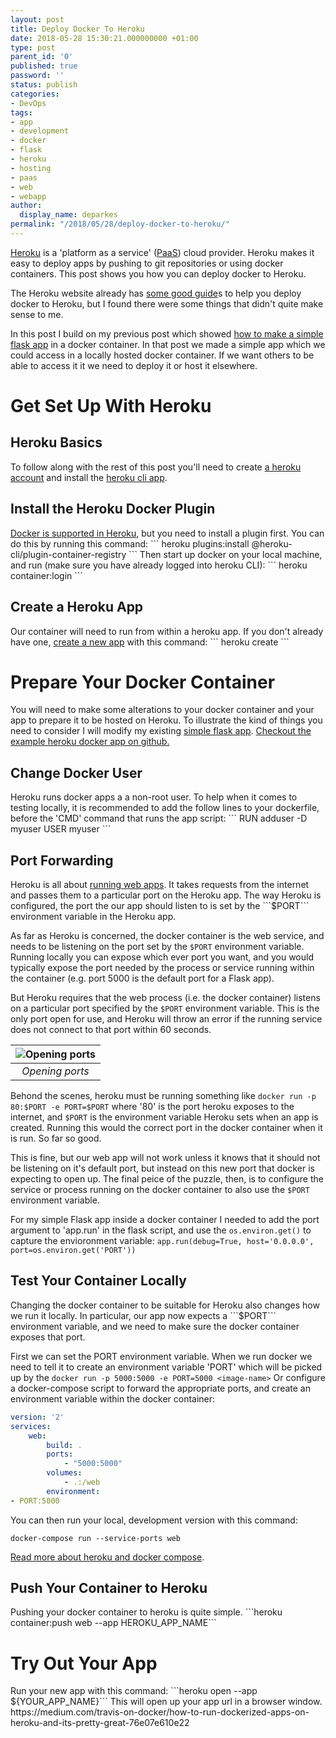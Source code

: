 ```yaml
---
layout: post
title: Deploy Docker To Heroku
date: 2018-05-28 15:30:21.000000000 +01:00
type: post
parent_id: '0'
published: true
password: ''
status: publish
categories:
- DevOps
tags:
- app
- development
- docker
- flask
- heroku
- hosting
- paas
- web
- webapp
author:
  display_name: deparkes
permalink: "/2018/05/28/deploy-docker-to-heroku/"
---
```

<a href="https://www.heroku.com/">Heroku</a> is a 'platform as a service' (<a href="https://en.wikipedia.org/wiki/Platform_as_a_service">PaaS</a>) cloud provider. Heroku makes it easy to deploy apps by pushing to git repositories or using docker containers. This post shows you how you can deploy docker to Heroku.

The Heroku website already has <a href="https://devcenter.heroku.com/articles/container-registry-and-runtime">some good guide</a>s to help you deploy docker to Heroku, but I found there were some things that didn't quite make sense to me.

In this post I build on my previous post which showed <a href="{{site.baseurl}}/2018/03/02/simple-docker-flask-sqlite-api/">how to make a simple flask app</a> in a docker container. In that post we made a simple app which we could access in a locally hosted docker container. If we want others to be able to access it it we need to deploy it or host it elsewhere.
<h1>Get Set Up With Heroku</h1>
<h2>Heroku Basics</h2>
To follow along with the rest of this post you'll need to create <a href="https://signup.heroku.com/">a heroku account</a> and install the <a href="https://devcenter.heroku.com/articles/heroku-cli">heroku cli app</a>.
<h2>Install the Heroku Docker Plugin</h2>
<a href="https://devcenter.heroku.com/articles/container-registry-and-runtime">Docker is supported in Heroku</a>, but you need to install a plugin first. You can do this by running this command:
```
heroku plugins:install @heroku-cli/plugin-container-registry
```
Then start up docker on your local machine, and run (make sure you have already logged into heroku CLI):
``` heroku container:login ```
<h2>Create a Heroku App</h2>
Our container will need to run from within a heroku app. If you don't already have one, <a href="https://devcenter.heroku.com/articles/creating-apps">create a new app</a> with this command:
``` heroku create ```
<h1>Prepare Your Docker Container</h1>
You will need to make some alterations to your docker container and your app to prepare it to be hosted on Heroku. To illustrate the kind of things you need to consider I will modify my existing <a href="{{site.baseurl}}/2018/03/02/simple-docker-flask-sqlite-api/">simple flask app</a>.
<a href="https://github.com/deparkes/docker_flask_example/tree/heroku_app">Checkout the example heroku docker app on github.</a>
<h2>Change Docker User</h2>
Heroku runs docker apps a a non-root user. To help when it comes to testing locally, it is recommended to add the follow lines to your dockerfile, before the 'CMD' command that runs the app script:
```
RUN adduser -D myuser
USER myuser
```
<h2>Port Forwarding</h2>
Heroku is all about <a href="https://www.heroku.com/about">running web apps</a>. It takes requests from the internet and passes them to a particular port on the Heroku app. The way Heroku is configured, the port the our app should listen to is set by the ```$PORT``` environment variable in the Heroku app.

As far as Heroku is concerned, the docker container is the web service, and needs to be listening on the port set by the ```$PORT``` environment variable.
Running locally you can expose which ever port you want, and you would typically expose the port needed by the process or service running within the container (e.g. port 5000 is the default port for a Flask app).

But Heroku requires that the web process (i.e. the docker container) listens on a particular port specified by the ```$PORT``` environment variable. This is the only port open for use, and Heroku will throw an error if the running service does not connect to that port within 60 seconds.

| ![Opening ports]({{site.baseurl}}/assets/2018/05/PORT_variable-300x266.png) |
|:--:|
| *Opening ports* |

Behond the scenes, heroku must be running something like
```docker run -p 80:$PORT -e PORT=$PORT``` where '80' is the port heroku exposes to the internet, and ```$PORT``` is the environment variable Heroku sets when an app is created. Running this would the correct port in the docker container when it is run. So far so good.

This is fine, but our web app will not work unless it knows that it should not be listening on it's default port, but instead on this new port that docker is expecting to open up. The final peice of the puzzle, then, is to configure the service or process running on the docker container to also use the ```$PORT``` environment variable.

For my simple Flask app inside a docker container I needed to add the port argument to 'app.run' in the flask script, and use the ```os.environ.get()``` to capture the envioronment variable:
``` app.run(debug=True, host='0.0.0.0', port=os.environ.get('PORT')) ```
<h2>Test Your Container Locally</h2>
Changing the docker container to be suitable for Heroku also changes how we run it locally. In particular, our app now expects a ```$PORT``` environment variable, and we need to make sure the docker container exposes that port.

First we can set the PORT environment variable.
When we run docker we need to tell it to create an environment variable 'PORT' which will be picked up by the
```docker run -p 5000:5000 -e PORT=5000 <image-name>```
Or configure a docker-compose script to forward the appropriate ports, and create an environment variable within the docker container:

```yaml
version: '2'
services:
    web:
        build: .
        ports:
            - "5000:5000"
        volumes:
            - .:/web
        environment:
- PORT:5000
```

You can then run your local, development version with this command:

```docker-compose run --service-ports web```

<a href="https://devcenter.heroku.com/articles/local-development-with-docker-compose">Read more about heroku and docker compose</a>.
<h2>Push Your Container to Heroku</h2>
Pushing your docker container to heroku is quite simple.
```heroku container:push web --app HEROKU_APP_NAME```
<h1>Try Out Your App</h1>
Run your new app with this command:
```heroku open --app ${YOUR_APP_NAME}```
This will open up your app url in a browser window.
https://medium.com/travis-on-docker/how-to-run-dockerized-apps-on-heroku-and-its-pretty-great-76e07e610e22
